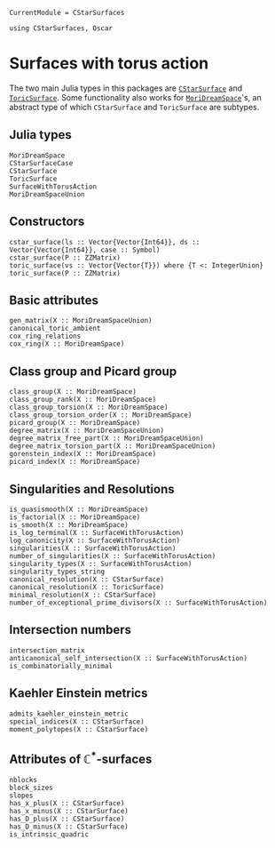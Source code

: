 ```@meta
CurrentModule = CStarSurfaces
```

```@setup oscar
using CStarSurfaces, Oscar 
```

# Surfaces with torus action

The two main Julia types in this packages are [`CStarSurface`](@ref) and
[`ToricSurface`](@ref). Some functionality also works for
[`MoriDreamSpace`](@ref)'s, an abstract type of which `CStarSurface` and
`ToricSurface` are subtypes.

## Julia types

```@docs
MoriDreamSpace
CStarSurfaceCase
CStarSurface
ToricSurface
SurfaceWithTorusAction
MoriDreamSpaceUnion
```

## Constructors 

```@docs
cstar_surface(ls :: Vector{Vector{Int64}}, ds :: Vector{Vector{Int64}}, case :: Symbol)
cstar_surface(P :: ZZMatrix)
toric_surface(vs :: Vector{Vector{T}}) where {T <: IntegerUnion}
toric_surface(P :: ZZMatrix)
```

## Basic attributes

```@docs
gen_matrix(X :: MoriDreamSpaceUnion)
canonical_toric_ambient
cox_ring_relations
cox_ring(X :: MoriDreamSpace)
```

## Class group and Picard group

```@docs
class_group(X :: MoriDreamSpace)
class_group_rank(X :: MoriDreamSpace)
class_group_torsion(X :: MoriDreamSpace)
class_group_torsion_order(X :: MoriDreamSpace)
picard_group(X :: MoriDreamSpace)
degree_matrix(X :: MoriDreamSpaceUnion)
degree_matrix_free_part(X :: MoriDreamSpaceUnion)
degree_matrix_torsion_part(X :: MoriDreamSpaceUnion)
gorenstein_index(X :: MoriDreamSpace)
picard_index(X :: MoriDreamSpace)
```

## Singularities and Resolutions

```@docs
is_quasismooth(X :: MoriDreamSpace)
is_factorial(X :: MoriDreamSpace)
is_smooth(X :: MoriDreamSpace)
is_log_terminal(X :: SurfaceWithTorusAction)
log_canonicity(X :: SurfaceWithTorusAction)
singularities(X :: SurfaceWithTorusAction)
number_of_singularities(X :: SurfaceWithTorusAction)
singularity_types(X :: SurfaceWithTorusAction)
singularity_types_string
canonical_resolution(X :: CStarSurface)
canonical_resolution(X :: ToricSurface)
minimal_resolution(X :: CStarSurface)
number_of_exceptional_prime_divisors(X :: SurfaceWithTorusAction)
```

## Intersection numbers

```@docs
intersection_matrix
anticanonical_self_intersection(X :: SurfaceWithTorusAction)
is_combinatorially_minimal
```

## Kaehler Einstein metrics

```@docs
admits_kaehler_einstein_metric
special_indices(X :: CStarSurface)
moment_polytopes(X :: CStarSurface)
```

## Attributes of $\mathbb{C}^*$-surfaces

```@docs
nblocks
block_sizes
slopes
has_x_plus(X :: CStarSurface)
has_x_minus(X :: CStarSurface)
has_D_plus(X :: CStarSurface)
has_D_minus(X :: CStarSurface)
is_intrinsic_quadric
```
